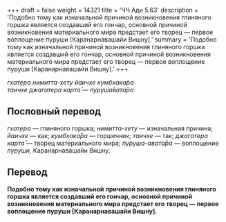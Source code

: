 +++
draft = false
weight = 14321
title = 'ЧЧ Ади 5.63'
description = 'Подобно тому как изначальной причиной возникновения глиняного горшка является создавший его гончар, основной причиной возникновения материального мира предстает его творец — первое воплощение пуруши [Каранарнавашайи Вишну].'
summary = 'Подобно тому как изначальной причиной возникновения глиняного горшка является создавший его гончар, основной причиной возникновения материального мира предстает его творец — первое воплощение пуруши [Каранарнавашайи Вишну].'
+++

_гхат̣ера нимитта-хету йаичхе кумбхака̄ра  
таичхе джагатера карта̄ — пуруша̄вата̄ра_

## Пословный перевод

_гхат̣ера_ — глиняного горшка; _нимитта_\-_хету_ — изначальная причина; _йаичхе_ — как; _кумбхака̄ра_ — горшечник; _таичхе_ — так; _джагатера_ _карта̄_ — творец материального мира; _пуруша_\-_авата̄ра_ — воплощение _пуруши,_ Каранарнавашайи Вишну.

## Перевод

**Подобно тому как изначальной причиной возникновения глиняного горшка является создавший его гончар, основной причиной возникновения материального мира предстает его творец — первое воплощение пуруши \[Каранарнавашайи Вишну\].**
